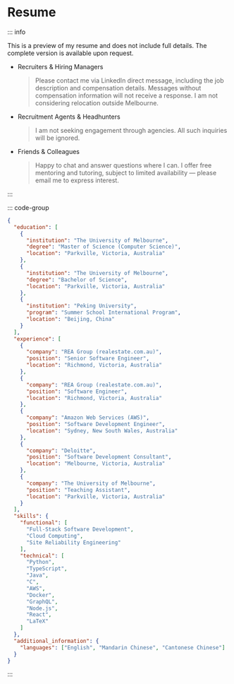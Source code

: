 # Resume

::: info

This is a preview of my resume and does not include full details. The complete version is available upon request.

- Recruiters & Hiring Managers

  > Please contact me via LinkedIn direct message, including the job description and compensation details. Messages without compensation information will not receive a response. I am not considering relocation outside Melbourne.

- Recruitment Agents & Headhunters

  > I am not seeking engagement through agencies. All such inquiries will be ignored.

- Friends & Colleagues

  > Happy to chat and answer questions where I can. I offer free mentoring and tutoring, subject to limited availability — please email me to express interest.

:::

::: code-group

```json [resume.json] :line-numbers
{
  "education": [
    {
      "institution": "The University of Melbourne",
      "degree": "Master of Science (Computer Science)",
      "location": "Parkville, Victoria, Australia"
    },
    {
      "institution": "The University of Melbourne",
      "degree": "Bachelor of Science",
      "location": "Parkville, Victoria, Australia"
    },
    {
      "institution": "Peking University",
      "program": "Summer School International Program",
      "location": "Beijing, China"
    }
  ],
  "experience": [
    {
      "company": "REA Group (realestate.com.au)",
      "position": "Senior Software Engineer",
      "location": "Richmond, Victoria, Australia"
    },
    {
      "company": "REA Group (realestate.com.au)",
      "position": "Software Engineer",
      "location": "Richmond, Victoria, Australia"
    },
    {
      "company": "Amazon Web Services (AWS)",
      "position": "Software Development Engineer",
      "location": "Sydney, New South Wales, Australia"
    },
    {
      "company": "Deloitte",
      "position": "Software Development Consultant",
      "location": "Melbourne, Victoria, Australia"
    },
    {
      "company": "The University of Melbourne",
      "position": "Teaching Assistant",
      "location": "Parkville, Victoria, Australia"
    }
  ],
  "skills": {
    "functional": [
      "Full-Stack Software Development",
      "Cloud Computing",
      "Site Reliability Engineering"
    ],
    "technical": [
      "Python",
      "TypeScript",
      "Java",
      "C",
      "AWS",
      "Docker",
      "GraphQL",
      "Node.js",
      "React",
      "LaTeX"
    ]
  },
  "additional_information": {
    "languages": ["English", "Mandarin Chinese", "Cantonese Chinese"]
  }
}
```

:::
